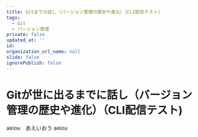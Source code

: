 ```yaml
---
title: Gitまでの話し（バージョン管理の歴史や進化）（CLI配信テスト)
tags:
  - Git
  - バージョン管理
private: false
updated_at: ''
id: 
organization_url_name: null
slide: false
ignorePublish: false
---
```

# Gitが世に出るまでに話し（バージョン管理の歴史や進化）（CLI配信テスト)

aeiou　あえいおう aeiou